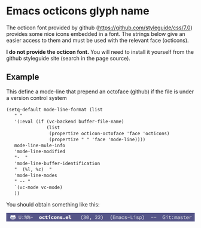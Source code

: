 # Emacs octicons glyph name

The octicon font provided by github (https://github.com/styleguide/css/7.0)
provides some nice icons embedded in a font. The strings below give an
easier access to them and must be used with the relevant face (octicons).

**I do not provide the octicon font.** You will need to install it yourself from
  the github styleguide site (search in the page source).


## Example

This define a mode-line that prepend an octoface (github) if the file is
under a version control system

```
(setq-default mode-line-format (list
   " "
   '(:eval (if (vc-backend buffer-file-name)
               (list
                (propertize octicon-octoface 'face 'octicons)
                (propertize " " 'face 'mode-line))))
   mode-line-mule-info
   'mode-line-modified
   "-  "
   'mode-line-buffer-identification
   "  (%l, %c)  "
   'mode-line-modes
   " -- "
   `(vc-mode vc-mode)
   ))
```

You should obtain something like this:

![octicons modeline screenshot](octicons-modeline.png)
